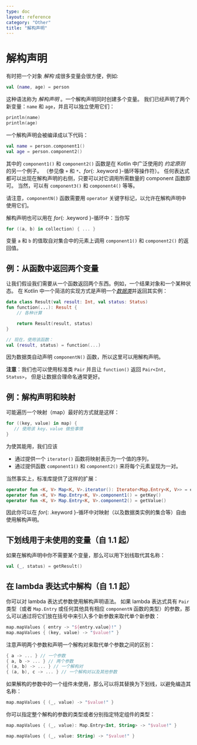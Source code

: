 ```yaml
---
type: doc
layout: reference
category: "Other"
title: "解构声明"
---
```


# 解构声明

有时把一个对象 _解构_ 成很多变量会很方便，例如:

``` kotlin
val (name, age) = person
```

这种语法称为 _解构声明_ 。一个解构声明同时创建多个变量。
我们已经声明了两个新变量：`name` 和 `age`，并且可以独立使用它们：

``` kotlin
println(name)
println(age)
```

一个解构声明会被编译成以下代码：

``` kotlin
val name = person.component1()
val age = person.component2()
```

其中的 `component1()` 和 `component2()` 函数是在 Kotlin 中广泛使用的 _约定原则_ 的另一个例子。
（参见像 `+` 和 `*`、*for*{: .keyword }-循环等操作符）。
任何表达式都可以出现在解构声明的右侧，只要可以对它调用所需数量的 component 函数即可。
当然，可以有 `component3()` 和 `component4()` 等等。

请注意，`componentN()` 函数需要用 `operator` 关键字标记，以允许在解构声明中使用它们。

解构声明也可以用在 *for*{: .keyword }-循环中：当你写

``` kotlin
for ((a, b) in collection) { ... }
```

变量 `a` 和 `b` 的值取自对集合中的元素上调用 `component1()` 和 `component2()` 的返回值。

## 例：从函数中返回两个变量

让我们假设我们需要从一个函数返回两个东西。例如，一个结果对象和一个某种状态。
在 Kotlin 中一个简洁的实现方式是声明一个[_数据类_](data-classes.html)并返回其实例：

``` kotlin
data class Result(val result: Int, val status: Status)
fun function(...): Result {
    // 各种计算

    return Result(result, status)
}

// 现在，使用该函数：
val (result, status) = function(...)
```

因为数据类自动声明 `componentN()` 函数，所以这里可以用解构声明。

**注意**：我们也可以使用标准类 `Pair` 并且让 `function()` 返回 `Pair<Int, Status>`，
但是让数据合理命名通常更好。

## 例：解构声明和映射

可能遍历一个映射（map）最好的方式就是这样：

``` kotlin
for ((key, value) in map) {
   // 使用该 key、value 做些事情
}
```

为使其能用，我们应该

* 通过提供一个 `iterator()` 函数将映射表示为一个值的序列，
* 通过提供函数 `component1()` 和 `component2()` 来将每个元素呈现为一对。

当然事实上，标准库提供了这样的扩展：

``` kotlin
operator fun <K, V> Map<K, V>.iterator(): Iterator<Map.Entry<K, V>> = entrySet().iterator()
operator fun <K, V> Map.Entry<K, V>.component1() = getKey()
operator fun <K, V> Map.Entry<K, V>.component2() = getValue()

```  

因此你可以在 *for*{: .keyword }-循环中对映射（以及数据类实例的集合等）自由使用解构声明。

## 下划线用于未使用的变量（自 1.1 起）

如果在解构声明中你不需要某个变量，那么可以用下划线取代其名称：

``` kotlin
val (_, status) = getResult()
```

## 在 lambda 表达式中解构（自 1.1 起）

你可以对 lambda 表达式参数使用解构声明语法。
如果 lambda 表达式具有 `Pair` 类型（或者 `Map.Entry` 或任何其他具有相应 `componentN` 函数的类型）的参数，那么可以通过将它们放在括号中来引入多个新参数来取代单个新参数：

``` kotlin
map.mapValues { entry -> "${entry.value}!" }
map.mapValues { (key, value) -> "$value!" }
```

注意声明两个参数和声明一个解构对来取代单个参数之间的区别：

``` kotlin
{ a -> ... } // 一个参数
{ a, b -> ... } // 两个参数
{ (a, b) -> ... } // 一个解构对
{ (a, b), c -> ... } // 一个解构对以及其他参数
```

如果解构的参数中的一个组件未使用，那么可以将其替换为下划线，以避免编造其名称：

``` kotlin
map.mapValues { (_, value) -> "$value!" }
```

你可以指定整个解构的参数的类型或者分别指定特定组件的类型：

``` kotlin
map.mapValues { (_, value): Map.Entry<Int, String> -> "$value!" }

map.mapValues { (_, value: String) -> "$value!" }
```